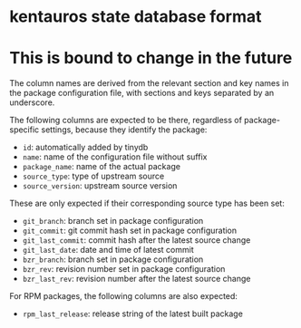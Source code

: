 # kentauros state database format

# This is bound to change in the future

The column names are derived from the relevant section and key names in the
package configuration file, with sections and keys separated by an underscore.

The following columns are expected to be there, regardless of package-specific
settings, because they identify the package:

- `id`: automatically added by tinydb
- `name`: name of the configuration file without suffix
- `package_name`: name of the actual package
- `source_type`: type of upstream source
- `source_version`: upstream source version

These are only expected if their corresponding source type has been set:

- `git_branch`: branch set in package configuration
- `git_commit`: git commit hash set in package configuration
- `git_last_commit`: commit hash after the latest source change
- `git_last_date`: date and time of latest commit
- `bzr_branch`: branch set in package configuration
- `bzr_rev`: revision number set in package configuration
- `bzr_last_rev`: revision number after the latest source change

For RPM packages, the following columns are also expected:

- `rpm_last_release`: release string of the latest built package
